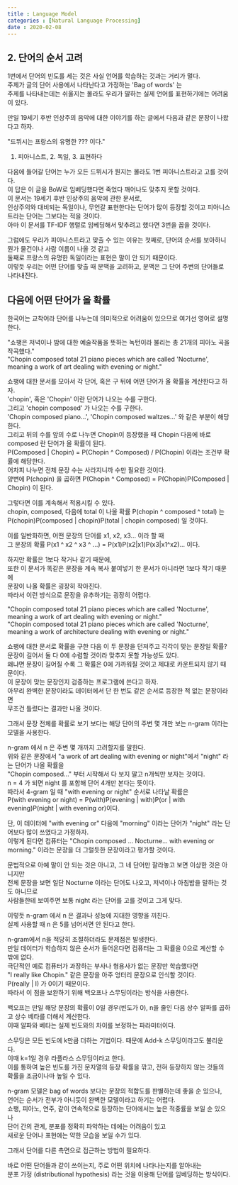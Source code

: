 ```yaml
---
title : Language Model
categories : [Natural Language Processing]
date : 2020-02-08
---
```


## 2. 단어의 순서 고려

1번에서 단어의 빈도를 세는 것은 사실 언어를 학습하는 것과는 거리가 멀다.  
주제가 글의 단어 사용에서 나타난다고 가정하는 'Bag of words' 는  
주제를 나타내는데는 쉬울지는 몰라도 우리가 말하는 실제 언어를 표현하기에는 어려움이 있다.  



만일 19세기 후반 인상주의 음악에 대한 이야기를 하는 글에서 다음과 같은 문장이 나왔다고 하자.  

"드뷔시는 프랑스의 유명한 ??? 이다."  
1. 피아니스트, 2. 독일, 3. 표현하다  

다음에 들어갈 단어는 누가 오든 드뷔시가 뭔지는 몰라도 1번 피아니스트라고 고를 것이다.  
이 답은 이 글을 BoW로 임베딩했다면 죽었다 깨어나도 맞추지 못할 것이다.  
이 문서는 19세기 후반 인상주의 음악에 관한 문서로,  
인상주의와 대비되는 독일이나, 무언갈 표현한다는 단어가 많이 등장할 것이고 피아니스트라는 단어는 그보다는 적을 것이다.  
아마 이 문서를 TF-IDF 행렬로 임베딩해서 맞추려고 했다면 3번을 꼽을 것이다.  

그럼에도 우리가 피아니스트라고 맞출 수 있는 이유는 첫째로, 단어의 순서를 보아하니 뭔가 물건이나 사람 이름이 나올 것 같고  
둘째로 프랑스의 유명한 독일이라는 표현은 말이 안 되기 때문이다.  
이렇듯 우리는 어떤 단어를 맞출 때 문맥을 고려하고, 문맥은 그 단어 주변의 단어들로 나타내진다.  

## 다음에 어떤 단어가 올 확률

한국어는 교착어라 단어를 나누는데 의미적으로 어려움이 있으므로 여기선 영어로 설명한다.  

"쇼팽은 저녁이나 밤에 대한 예술작품을 뜻하는 녹턴이라 불리는 총 21개의 피아노 곡을 작곡했다."  
"Chopin composed total 21 piano pieces which are called 'Nocturne', meaning a work of art dealing with evening or night."  

쇼팽에 대한 문서를 모아서 각 단어, 혹은 구 뒤에 어떤 단어가 올 확률을 계산한다고 하자.  
'chopin', 혹은 'Chopin' 이란 단어가 나오는 수를 구한다.  
그리고 'chopin composed' 가 나오는 수를 구한다.  
'Chopin composed piano...', 'Chopin composed waltzes...' 와 같은 부분이 해당한다.  
그리고 뒤의 수를 앞의 수로 나누면 Chopin이 등장했을 때 Chopin 다음에 바로 composed 란 단어가 올 확률이 된다.  
P(Composed | Chopin) = P(Chopin ^ Composed) / P(Chopin)   이라는 조건부 확률에 해당한다.  
어차피 나누면 전체 문장 수는 사라지니까 수만 필요한 것이다.  
양변에 P(chopin) 을 곱하면 P(Chopin ^ Composed) = P(Chopin)P(Composed | Chopin) 이 된다.   

그렇다면 이를 계속해서 적용시킬 수 있다.  
chopin, composed, 다음에 total 이 나올 확률 P(chopin ^ composed ^ total) 는  
P(chopin)P(composed | chopin)P(total | chopin composed) 일 것이다.  

이를 일반화하면, 어떤 문장의 단어를 x1, x2, x3... 이라 할 때  
그 문장의 확률 P(x1 ^ x2 ^ x3 ^ ...) = P(x1)P(x2|x1)P(x3|x1^x2)... 이다.  

하지만 확률은 1보다 작거나 같기 때문에,  
또한 이 문서가 똑같은 문장을 계속 복사 붙여넣기 한 문서가 아니라면 1보다 작기 때문에  
문장이 나올 확률은 굉장히 작아진다.  
따라서 이런 방식으로 문장을 유추하기는 굉장히 어렵다.  

"Chopin composed total 21 piano pieces which are called 'Nocturne', meaning a work of art dealing with evening or night."  
"Chopin composed total 21 piano pieces which are called 'Nocturne', meaning a work of architecture dealing with evening or night."  

쇼팽에 대한 문서로 확률을 구한 다음 이 두 문장을 던져주고 각각이 맞는 문장일 확률?  
문장이 길어서 둘 다 0에 수렴할 것이라 맞추지 못할 가능성도 있다.  
왜냐면 문장이 길어질 수록 그 확률은 0에 가까워질 것이고 제대로 카운트되지 않기 때문이다.  
이 문장이 맞는 문장인지 검증하는 프로그램에 쓴다고 하자.  
아무리 완벽한 문장이라도 데이터에서 단 한 번도 같은 순서로 등장한 적 없는 문장이라면  
무조건 틀렸다는 결과만 나올 것이다.  

그래서 문장 전체를 확률로 보기 보다는 해당 단어의 주변 몇 개만 보는 n-gram 이라는 모델을 사용한다.  

n-gram 에서 n 은 주변 몇 개까지 고려할지를 말한다.  
위와 같은 문장에서 "a work of art dealing with evening or night"에서 "night" 라는 단어가 나올 확률을  
"Chopin composed..." 부터 시작해서 다 보지 말고 n개씩만 보자는 것이다.  
n = 4 가 되면 night 를 포함해 단어 4개만 본다는 뜻이다.  
따라서 4-gram 일 때 "with evening or night" 순서로 나타날 확률은  
P(with evening or night) = P(with)P(evening | with)P(or | with evening)P(night | with evening or)이다.  

단, 이 데이터에 "with evening or" 다음에 "morning" 이라는 단어가 "night" 라는 단어보다 많이 쓰였다고 가정하자.  
이렇게 된다면 컴퓨터는 "Chopin composed ... Nocturne... with evening or morning." 이라는 문장을 더 그럴듯한 문장이라고 평가할 것이다.  

문법적으로 아예 말이 안 되는 것은 아니고, 그 네 단어만 잘라놓고 보면 이상한 것은 아니지만  
전체 문장을 보면 일단 Nocturne 이라는 단어도 나오고, 저녁이나 아침밥을 말하는 것도 아니므로  
사람들한테 보여주면 보통 night 라는 단어를 고를 것이고 그게 맞다.  

이렇듯 n-gram 에서 n 은 결과나 성능에 지대한 영향을 끼친다.  
실제 사용할 때 n 은 5를 넘어서면 안 된다고 한다.  

n-gram에서 n을 적당히 조절하더라도 문제점은 발생한다.  
만일 데이터가 학습하지 않은 순서가 들어온다면 컴퓨터는 그 확률을 0으로 계산할 수 밖에 없다.  
극단적인 예로 컴퓨터가 과장하는 부사나 형용사가 없는 문장만 학습했다면  
"I really like Chopin." 같은 문장을 아주 엉터리 문장으로 인식할 것이다.  
P(really | I) 가 0이기 때문이다.  
따라서 이 점을 보완하기 위해 백오프나 스무딩이라는 방식을 사용한다.  

백오프는 만일 해당 문장의 확률이 0일 경우(빈도가 0), n을 줄인 다음 상수 알파를 곱하고 상수 베타를 더해서 계산한다.  
이때 알파와 베타는 실제 빈도와의 차이를 보정하는 파라미터이다.  

스무딩은 모든 빈도에 k만큼 더하는 기법이다. 때문에 Add-k 스무딩이라고도 불리운다.  
이때 k=1일 경우 라플라스 스무딩이라고 한다.  
이를 통하여 높은 빈도를 가진 문자열의 등장 확률을 깎고, 전혀 등장하지 않는 것들의 확률을 조금이나마 높일 수 있다.  

n-gram 모델은 bag of words 보다는 문장의 적합도를 판별하는데 좋을 순 있으나,  
언어는 순서가 전부가 아니듯이 완벽한 모델이라고 하기는 어렵다.  
쇼팽, 피아노, 연주, 같이 연속적으로 등장하는 단어에서는 높은 적중률을 보일 순 있으나  
단어 간의 관계, 분포를 정확히 파악하는 데에는 어려움이 있고  
새로운 단어나 표현에는 약한 모습을 보일 수가 있다.  

그래서 단어를 다른 측면으로 접근하는 방법이 필요하다.  

바로 어떤 단어들과 같이 쓰이는지, 주로 어떤 위치에 나타나는지를 알아내는  
분포 가정 (distributional hypothesis) 라는 것을 이용해 단어를 임베딩하는 방식이다.  
